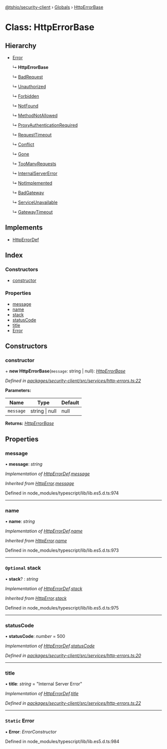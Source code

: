 [@tshio/security-client](../README.md) › [Globals](../globals.md) › [HttpErrorBase](httperrorbase.md)

# Class: HttpErrorBase

## Hierarchy

* [Error](../interfaces/httperror.md#markdown-header-error)

  ↳ **HttpErrorBase**

  ↳ [BadRequest](badrequest.md)

  ↳ [Unauthorized](unauthorized.md)

  ↳ [Forbidden](forbidden.md)

  ↳ [NotFound](notfound.md)

  ↳ [MethodNotAllowed](methodnotallowed.md)

  ↳ [ProxyAuthenticationRequired](proxyauthenticationrequired.md)

  ↳ [RequestTimeout](requesttimeout.md)

  ↳ [Conflict](conflict.md)

  ↳ [Gone](gone.md)

  ↳ [TooManyRequests](toomanyrequests.md)

  ↳ [InternalServerError](internalservererror.md)

  ↳ [NotImplemented](notimplemented.md)

  ↳ [BadGateway](badgateway.md)

  ↳ [ServiceUnavailable](serviceunavailable.md)

  ↳ [GatewayTimeout](gatewaytimeout.md)

## Implements

* [HttpErrorDef](../interfaces/httperrordef.md)

## Index

### Constructors

* [constructor](httperrorbase.md#markdown-header-constructor)

### Properties

* [message](httperrorbase.md#markdown-header-message)
* [name](httperrorbase.md#markdown-header-name)
* [stack](httperrorbase.md#markdown-header-optional-stack)
* [statusCode](httperrorbase.md#markdown-header-statuscode)
* [title](httperrorbase.md#markdown-header-title)
* [Error](httperrorbase.md#markdown-header-static-error)

## Constructors

###  constructor

\+ **new HttpErrorBase**(`message`: string | null): *[HttpErrorBase](httperrorbase.md)*

*Defined in [packages/security-client/src/services/http-errors.ts:22](https://github.com/TheSoftwareHouse/rad-modules-tools/blob/22a789f/packages/security-client/src/services/http-errors.ts#L22)*

**Parameters:**

Name | Type | Default |
------ | ------ | ------ |
`message` | string &#124; null | null |

**Returns:** *[HttpErrorBase](httperrorbase.md)*

## Properties

###  message

• **message**: *string*

*Implementation of [HttpErrorDef](../interfaces/httperrordef.md).[message](../interfaces/httperrordef.md#markdown-header-message)*

*Inherited from [HttpError](../interfaces/httperror.md).[message](../interfaces/httperror.md#markdown-header-message)*

Defined in node_modules/typescript/lib/lib.es5.d.ts:974

___

###  name

• **name**: *string*

*Implementation of [HttpErrorDef](../interfaces/httperrordef.md).[name](../interfaces/httperrordef.md#markdown-header-name)*

*Inherited from [HttpError](../interfaces/httperror.md).[name](../interfaces/httperror.md#markdown-header-name)*

Defined in node_modules/typescript/lib/lib.es5.d.ts:973

___

### `Optional` stack

• **stack**? : *string*

*Implementation of [HttpErrorDef](../interfaces/httperrordef.md).[stack](../interfaces/httperrordef.md#markdown-header-optional-stack)*

*Inherited from [HttpError](../interfaces/httperror.md).[stack](../interfaces/httperror.md#markdown-header-optional-stack)*

Defined in node_modules/typescript/lib/lib.es5.d.ts:975

___

###  statusCode

• **statusCode**: *number* = 500

*Implementation of [HttpErrorDef](../interfaces/httperrordef.md).[statusCode](../interfaces/httperrordef.md#markdown-header-statuscode)*

*Defined in [packages/security-client/src/services/http-errors.ts:20](https://github.com/TheSoftwareHouse/rad-modules-tools/blob/22a789f/packages/security-client/src/services/http-errors.ts#L20)*

___

###  title

• **title**: *string* = "Internal Server Error"

*Implementation of [HttpErrorDef](../interfaces/httperrordef.md).[title](../interfaces/httperrordef.md#markdown-header-title)*

*Defined in [packages/security-client/src/services/http-errors.ts:22](https://github.com/TheSoftwareHouse/rad-modules-tools/blob/22a789f/packages/security-client/src/services/http-errors.ts#L22)*

___

### `Static` Error

▪ **Error**: *ErrorConstructor*

Defined in node_modules/typescript/lib/lib.es5.d.ts:984
